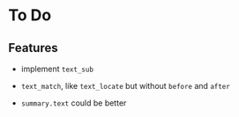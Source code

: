 To Do
=====

Features
--------

 * implement `text_sub`

 * `text_match`, like `text_locate` but without `before` and `after`

 * `summary.text` could be better
